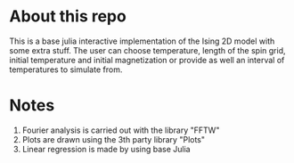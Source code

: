 # About this repo
This is a base julia interactive implementation of the Ising 2D model with some extra stuff. The user can choose temperature, length of the spin grid, initial temperature and initial magnetization or provide as well an interval of temperatures to simulate from.

# Notes
1. Fourier analysis is carried out with the library "FFTW"
2. Plots are drawn using the 3th party library "Plots"
3. Linear regression is made by using base Julia
